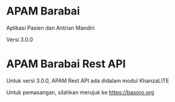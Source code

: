 # APAM Barabai
Aplikasi Pasien dan Antrian Mandiri

Versi 3.0.0

# APAM Barabai Rest API
Untuk versi 3.0.0, APAM Rest API ada didalam modul KhanzaLITE

Untuk pemasangan, silahkan merujuk ke https://basoro.org
